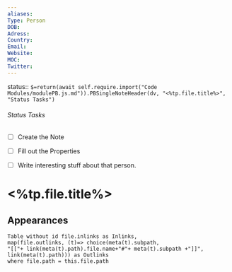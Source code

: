 ```yaml
---
aliases: 
Type: Person
DOB: 
Adress: 
Country: 
Email: 
Website: 
MOC: 
Twitter:
---
```


status::  `$=return(await self.require.import("Code Modules/modulePB.js.md")).PBSingleNoteHeader(dv, "<%tp.file.title%>", "Status Tasks")`

###### Status Tasks
- [ ] Create the Note
- [ ] Fill out the Properties
- [ ] Write interesting stuff about that person.


# <%tp.file.title%>



## Appearances

```dataview
Table without id file.inlinks as Inlinks, 
map(file.outlinks, (t)=> choice(meta(t).subpath, 
"[["+ link(meta(t).path).file.name+"#"+ meta(t).subpath +"]]", 
link(meta(t).path))) as Outlinks
where file.path = this.file.path
```



